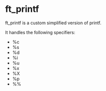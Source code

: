 # ft_printf

ft_printf is a custom simplified version of printf.

It handles the following specifiers:
- %c
- %s
- %d
- %i
- %u
- %x
- %X
- %p
- %%